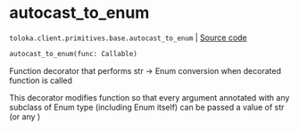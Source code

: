 # autocast_to_enum
`toloka.client.primitives.base.autocast_to_enum` | [Source code](https://github.com/Toloka/toloka-kit/blob/v1.1.4/src/client/primitives/base.py#L339)

```python
autocast_to_enum(func: Callable)
```

Function decorator that performs str -> Enum conversion when decorated function is called


This decorator modifies function so that every argument annotated with any subclass of Enum type (including Enum
itself) can be passed a value of str (or any )

